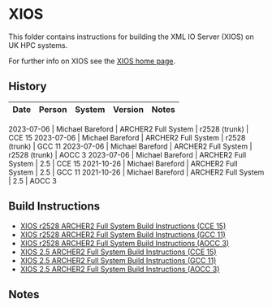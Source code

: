 XIOS
====

This folder contains instructions for building the XML IO Server (XIOS) on UK HPC systems.

For further info on XIOS see the [XIOS home page](https://forge.ipsl.jussieu.fr/ioserver).

History
-------

 Date | Person | System | Version | Notes
 ---- | ------ | ------ | ------- | -----

 2023-07-06 | Michael Bareford | ARCHER2 Full System | r2528 (trunk) | CCE 15
 2023-07-06 | Michael Bareford | ARCHER2 Full System | r2528 (trunk) | GCC 11
 2023-07-06 | Michael Bareford | ARCHER2 Full System | r2528 (trunk) | AOCC 3
 2023-07-06 | Michael Bareford | ARCHER2 Full System | 2.5 | CCE 15
 2021-10-26 | Michael Bareford | ARCHER2 Full System | 2.5 | GCC 11
 2021-10-26 | Michael Bareford | ARCHER2 Full System | 2.5 | AOCC 3

Build Instructions
------------------

* [XIOS r2528 ARCHER2 Full System Build Instructions (CCE 15)](build_xios_r2528_archer2_cce15.md)
* [XIOS r2528 ARCHER2 Full System Build Instructions (GCC 11)](build_xios_r2528_archer2_gcc11.md)
* [XIOS r2528 ARCHER2 Full System Build Instructions (AOCC 3)](build_xios_r2528_archer2_aocc3.md)
* [XIOS 2.5 ARCHER2 Full System Build Instructions (CCE 15)](build_xios_2.5_archer2_cce15.md)
* [XIOS 2.5 ARCHER2 Full System Build Instructions (GCC 11)](build_xios_2.5_archer2_gcc11.md)
* [XIOS 2.5 ARCHER2 Full System Build Instructions (AOCC 3)](build_xios_2.5_archer2_aocc3.md)

Notes
-----

